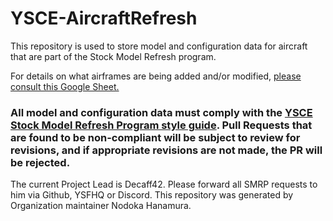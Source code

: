 # YSCE-AircraftRefresh

This repository is used to store model and configuration data for aircraft that are part of the Stock Model Refresh program.

For details on what airframes are being added and/or modified, [please consult this Google Sheet.](https://docs.google.com/spreadsheets/d/1Matr6fmgl9eA_kcahyLAjQDsGC_F0zWIhTi9eittGvM/edit?usp=sharing)

### **All model and configuration data must comply with the [YSCE Stock Model Refresh Program style guide](https://docs.google.com/document/d/1BXhmkg_0rdULVwUq0pbr7c9Z6K1UnlEAAzdyY1QUxXc/edit?usp=sharing). Pull Requests that are found to be non-compliant will be subject to review for revisions, and if appropriate revisions are not made, the PR will be rejected.**

The current Project Lead is Decaff42. Please forward all SMRP requests to him via Github, YSFHQ or Discord. This repository was generated by Organization maintainer Nodoka Hanamura.
